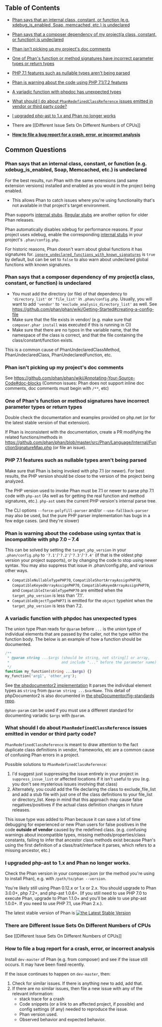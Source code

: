 ## Table of Contents

- [Phan says that an internal class, constant, or function (e.g. xdebug_is_enabled, Soap, memcached, etc.) is undeclared](https://github.com/phan/phan/wiki/Frequently-Asked-Questions#phan-says-that-an-internal-class-constant-or-function-eg-xdebug_is_enabled-soap-memcached-etc-is-undeclared)
- [Phan says that a composer dependency of my project(a class, constant, or function) is undeclared](https://github.com/phan/phan/wiki/Frequently-Asked-Questions#phan-says-that-a-composer-dependency-of-my-projecta-class-constant-or-function-is-undeclared)
- [Phan isn't picking up my project's doc comments](https://github.com/phan/phan/wiki/Frequently-Asked-Questions#phan-isnt-picking-up-my-projects-doc-comments)
- [One of Phan's function or method signatures have incorrect parameter types or return types](https://github.com/phan/phan/wiki/Frequently-Asked-Questions#one-of-phans-function-or-method-signatures-have-incorrect-parameter-types-or-return-types)
- [PHP 7.1 features such as nullable types aren't being parsed](https://github.com/phan/phan/wiki/Frequently-Asked-Questions#php-71-features-such-as-nullable-types-arent-being-parsed)
- [Phan is warning about the code using PHP 7.1/7.2 features](https://github.com/phan/phan/wiki/Frequently-Asked-Questions#phan-is-warning-about-the-codebase-using-syntax-that-is-incompatible-with-php-707172)
- [A variadic function with phpdoc has unexpected types](https://github.com/phan/phan/wiki/Frequently-Asked-Questions#a-variadic-function-with-phpdoc-has-unexpected-types)
- [What should I do about `PhanRedefinedClassReference` issues emitted in vendor or third party code?](https://github.com/phan/phan/wiki/Frequently-Asked-Questions#what-should-i-do-about-phanredefinedclassreference-issues-emitted-in-vendor-or-third-party-code)
- [I upgraded php-ast to 1.x and Phan no longer works](https://github.com/phan/phan/wiki/Frequently-Asked-Questions#i-upgraded-php-ast-to-100-and-phan-no-longer-works)

- There are [[Different Issue Sets On Different Numbers of CPUs]]
- **[How to file a bug report for a crash, error, or incorrect analysis](https://github.com/phan/phan/wiki/Frequently-Asked-Questions#how-to-file-a-bug-report-for-a-crash-error-or-incorrect-analysis)**

## Common Questions

<a id="undeclared_element"></a>
### Phan says that an internal class, constant, or function (e.g. xdebug_is_enabled, Soap, Memcached, etc.) is undeclared

For the best results, run Phan with the same extensions (and same extension versions) installed and enabled as you would in the project being enabled.

- This allows Phan to catch issues where you're using functionality that's not available in that project's target environment.

Phan supports [internal stubs](https://github.com/phan/phan/wiki/How-To-Use-Stubs#internal-stubs). [Regular stubs](https://github.com/phan/phan/wiki/How-To-Use-Stubs#stubs) are another option for older Phan releases.

Phan automatically disables xdebug for performance reasons. If your project uses xdebug, enable the corresponding [internal stubs](https://github.com/phan/phan/wiki/How-To-Use-Stubs#internal-stubs) in your project's `.phan/config.php`.

For historic reasons, Phan doesn't warn about global functions it has signatures for. [`ignore_undeclared_functions_with_known_signatures`](https://github.com/phan/phan/wiki/Phan-Config-Settings#ignore_undeclared_functions_with_known_signatures) is `true` by default, but can be set to `false` to also warn about undeclared global functions with known signatures.

### Phan says that a composer dependency of my project(a class, constant, or function) is undeclared

- You must add the directory (or file) of that dependency to `'directory_list'` or `'file_list'` in `.phan/config.php`. Usually, you will want to add `'vendor'` to `'exclude_analysis_directory_list'` as well. See https://github.com/phan/phan/wiki/Getting-Started#creating-a-config-file
- Make sure that the file exists in vendor/ (e.g. make sure that `composer.phar install` was executed if this is running in CI)
- Make sure that there are no typos in the variable name, that the namespace of the class is correct, and that the file containing the class/constant/function exists.

This is a common cause of PhanUndeclaredClassMethod, PhanUndeclaredClass, PhanUndeclaredFunction, etc.

### Phan isn't picking up my project's doc comments

See https://github.com/phan/phan/wiki/Annotating-Your-Source-Code#doc-blocks (Common issues: Phan does not support inline doc comments, doc comments must begin with `/**`, etc)

### One of Phan's function or method signatures have incorrect parameter types or return types

Double check the documentation and examples provided on php.net (or for the latest stable version of that extension).

If Phan is inconsistent with the documentation, create a PR modifying the related functions/methods in https://github.com/phan/phan/blob/master/src/Phan/Language/Internal/FunctionSignatureMap.php (or file an issue).

### PHP 7.1 features such as nullable types aren't being parsed

Make sure that Phan is being invoked with php 7.1 (or newer). For best results, the PHP version should be close to the version of the project being analyzed.

The PHP version used to invoke Phan must be 7.1 or newer to parse php 7.1 code with `php-ast` (As well as for getting the real function and method signatures, etc.). `php-ast` uses the current PHP version's internal parse tree.

The CLI options `--force-polyfill-parser` and/or `--use-fallback-parser` may also be used, but the pure PHP parser implementation has bugs in a few edge cases. (and they're slower)

### Phan is warning about the codebase using syntax that is incompatible with php 7.0 – 7.4

This can be solved by setting the `target_php_version` in your `.phan/config.php` to `'7.1'`/`'7.2'`/`'7.3'`/`'7.4'` (if that is the oldest php version your project supports), or by changing the code to stop using newer syntax. You may also suppress that issue in .phan/config.php, and various other ways.

+ `CompatibleNullableTypePHP70`, `CompatibleShortArrayAssignPHP70`, `CompatibleKeyedArrayAssignPHP70`,
  `CompatibleKeyedArrayAssignPHP70`, and `CompatibleIterableTypePHP70`
  are emitted when the `target_php_version` is less than '7.1'.
+ `CompatibleObjectTypePHP71` is emitted for the `object` typehint when the `target_php_version`
  is less than 7.2.


### A variadic function with phpdoc has unexpected types

The union type Phan reads for `@param` before `...` is the union type of individual elements that are passed by the caller, not the type within the function body. The below is an example of how a function should be documented.

```php
/**
 * @param string ...$args (should be string, not string[] or array,
 *                        and include "..." before the parameter name)
 */
function my_function(string ...$args) {}
my_function('arg1', 'other_arg');
```

See [the phpdocumentor2 implementation](https://github.com/phpDocumentor/ReflectionDocBlock/blob/14f9edf1ae14d6ce417afb05a9ed37d7b3cc341e/tests/unit/DocBlock/Tags/ParamTest.php#L152-L168) It parses the individual element types as `string` from `@param string ...$varName`. This detail of phpDocumentor2 is also documented in [the phpDocumentor/fig-standards repo](https://github.com/phpDocumentor/fig-standards/issues/40#issuecomment-138117263).

`@phan-param` can be used if you must use a different standard for documenting variadic `$args` with `@param`.

### What should I do about `PhanRedefinedClassReference` issues emitted in vendor or third party code?

`PhanRedefinedClassReference` is meant to draw attention to the fact duplicate class definitions in vendor, frameworks, etc are a common cause of confusing Phan errors in a project.

Possible solutions to `PhanRedefinedClassReference`:

1. I'd suggest just suppressing the issue entirely in your project in `suppress_issue_list` or affected locations if it isn't useful to you (e.g. you don't see mysterious issues involving that class)
2. Alternately, you could add the file declaring the class to exclude_file_list and add a stub file with just one of the class definitions to your file_list or directory_list. Keep in mind that this approach may cause false negatives/positives if the actual class definition changes in future releases.

This issue type was added to Phan because it can save a lot of time debugging for experienced or new Phan users for false positives in the code **outside of vendor** caused by the redefined class. (e.g. confusing warnings about incompatible types, missing methods/properties/class constants, failing to infer that ancestor class methods exist because Phan's using the first definition of a class/trait/interface it parses, which refers to a missing ancestor, etc.)

### I upgraded php-ast to 1.x and Phan no longer works.

Check the Phan version in your composer.json (or the method you're using to install Phan), e.g. with `/path/to/phan --version`.

You're likely still using Phan 0.12.x or 1.x or 2.x. You should upgrade to Phan 3.0.0+, php 7.2+, and php-ast 1.0.6+. (If you still need to use PHP 7.0 to execute Phan, upgrade to Phan 1.1.0+ and you'll be able to use php-ast 1.0.0+. If you need to use PHP 7.1, use Phan 2.x.).

The latest stable version of Phan is [![the Latest Stable Version](https://img.shields.io/packagist/v/phan/phan.svg)](https://packagist.org/packages/phan/phan)

### There are Different Issue Sets On Different Numbers of CPUs

See [[Different Issue Sets On Different Numbers of CPUs]]

### How to file a bug report for a crash, error, or incorrect analysis

Install `dev-master` of Phan (e.g. from composer) and see if the issue still occurs. It may have been fixed recently.

If the issue continues to happen on `dev-master`, then:

1. Check for similar issues. If there is anything new to add, add that.
2. If there are no similar issues, then file a new issue with any of the relevant information:
   - stack trace for a crash
   - Code snippets (or a link to an affected project, if possible) and config settings (if any) needed to reproduce the issue.
   - Phan version used.
   - Observed behavior and expected behavior.
